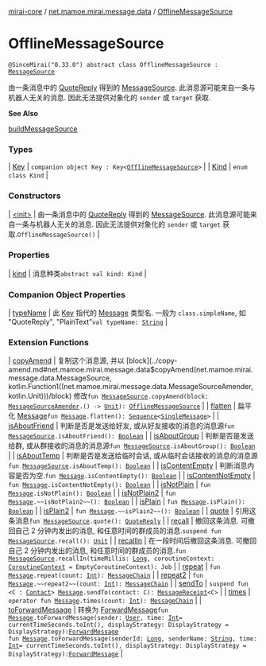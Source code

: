 [mirai-core](../../index.md) / [net.mamoe.mirai.message.data](../index.md) / [OfflineMessageSource](./index.md)

# OfflineMessageSource

`@SinceMirai("0.33.0") abstract class OfflineMessageSource : `[`MessageSource`](../-message-source/index.md)

由一条消息中的 [QuoteReply](../-quote-reply/index.md) 得到的 [MessageSource](../-message-source/index.md).
此消息源可能来自一条与机器人无关的消息. 因此无法提供对象化的 `sender` 或 `target` 获取.

**See Also**

[buildMessageSource](../build-message-source.md)

### Types

| [Key](-key/index.md) | `companion object Key : Key<`[`OfflineMessageSource`](./index.md)`>` |
| [Kind](-kind/index.md) | `enum class Kind` |

### Constructors

| [&lt;init&gt;](-init-.md) | 由一条消息中的 [QuoteReply](../-quote-reply/index.md) 得到的 [MessageSource](../-message-source/index.md). 此消息源可能来自一条与机器人无关的消息. 因此无法提供对象化的 `sender` 或 `target` 获取.`OfflineMessageSource()` |

### Properties

| [kind](kind.md) | 消息种类`abstract val kind: Kind` |

### Companion Object Properties

| [typeName](type-name.md) | 此 [Key](../-message/-key/index.md) 指代的 [Message](../-message/index.md) 类型名. 一般为 `class.simpleName`, 如 "QuoteReply", "PlainText"`val typeName: `[`String`](https://kotlinlang.org/api/latest/jvm/stdlib/kotlin/-string/index.html) |

### Extension Functions

| [copyAmend](../copy-amend.md) | 复制这个消息源, 并以 [block](../copy-amend.md#net.mamoe.mirai.message.data$copyAmend(net.mamoe.mirai.message.data.MessageSource, kotlin.Function1((net.mamoe.mirai.message.data.MessageSourceAmender, kotlin.Unit)))/block) 修改`fun `[`MessageSource`](../-message-source/index.md)`.copyAmend(block: `[`MessageSourceAmender`](../-message-source-amender/index.md)`.() -> `[`Unit`](https://kotlinlang.org/api/latest/jvm/stdlib/kotlin/-unit/index.html)`): `[`OfflineMessageSource`](./index.md) |
| [flatten](../flatten.md) | 扁平化 [Message](../-message/index.md)`fun `[`Message`](../-message/index.md)`.flatten(): `[`Sequence`](https://kotlinlang.org/api/latest/jvm/stdlib/kotlin.sequences/-sequence/index.html)`<`[`SingleMessage`](../-single-message/index.md)`>` |
| [isAboutFriend](../is-about-friend.md) | 判断是否是发送给好友, 或从好友接收的消息的消息源`fun `[`MessageSource`](../-message-source/index.md)`.isAboutFriend(): `[`Boolean`](https://kotlinlang.org/api/latest/jvm/stdlib/kotlin/-boolean/index.html) |
| [isAboutGroup](../is-about-group.md) | 判断是否是发送给群, 或从群接收的消息的消息源`fun `[`MessageSource`](../-message-source/index.md)`.isAboutGroup(): `[`Boolean`](https://kotlinlang.org/api/latest/jvm/stdlib/kotlin/-boolean/index.html) |
| [isAboutTemp](../is-about-temp.md) | 判断是否是发送给临时会话, 或从临时会话接收的消息的消息源`fun `[`MessageSource`](../-message-source/index.md)`.isAboutTemp(): `[`Boolean`](https://kotlinlang.org/api/latest/jvm/stdlib/kotlin/-boolean/index.html) |
| [isContentEmpty](../is-content-empty.md) | 判断消息内容是否为空.`fun `[`Message`](../-message/index.md)`.isContentEmpty(): `[`Boolean`](https://kotlinlang.org/api/latest/jvm/stdlib/kotlin/-boolean/index.html) |
| [isContentNotEmpty](../is-content-not-empty.md) | `fun `[`Message`](../-message/index.md)`.isContentNotEmpty(): `[`Boolean`](https://kotlinlang.org/api/latest/jvm/stdlib/kotlin/-boolean/index.html) |
| [isNotPlain](../is-not-plain.md) | `fun `[`Message`](../-message/index.md)`.isNotPlain(): `[`Boolean`](https://kotlinlang.org/api/latest/jvm/stdlib/kotlin/-boolean/index.html) |
| [isNotPlain2](../is-not-plain2.md) | `fun `[`Message`](../-message/index.md)`.~~isNotPlain2~~(): `[`Boolean`](https://kotlinlang.org/api/latest/jvm/stdlib/kotlin/-boolean/index.html) |
| [isPlain](../is-plain.md) | `fun `[`Message`](../-message/index.md)`.isPlain(): `[`Boolean`](https://kotlinlang.org/api/latest/jvm/stdlib/kotlin/-boolean/index.html) |
| [isPlain2](../is-plain2.md) | `fun `[`Message`](../-message/index.md)`.~~isPlain2~~(): `[`Boolean`](https://kotlinlang.org/api/latest/jvm/stdlib/kotlin/-boolean/index.html) |
| [quote](../quote.md) | 引用这条消息`fun `[`MessageSource`](../-message-source/index.md)`.quote(): `[`QuoteReply`](../-quote-reply/index.md) |
| [recall](../recall.md) | 撤回这条消息. 可撤回自己 2 分钟内发出的消息, 和任意时间的群成员的消息.`suspend fun `[`MessageSource`](../-message-source/index.md)`.recall(): `[`Unit`](https://kotlinlang.org/api/latest/jvm/stdlib/kotlin/-unit/index.html) |
| [recallIn](../recall-in.md) | 在一段时间后撤回这条消息. 可撤回自己 2 分钟内发出的消息, 和任意时间的群成员的消息.`fun `[`MessageSource`](../-message-source/index.md)`.recallIn(timeMillis: `[`Long`](https://kotlinlang.org/api/latest/jvm/stdlib/kotlin/-long/index.html)`, coroutineContext: `[`CoroutineContext`](https://kotlinlang.org/api/latest/jvm/stdlib/kotlin.coroutines/-coroutine-context/index.html)` = EmptyCoroutineContext): Job` |
| [repeat](../repeat.md) | `fun `[`Message`](../-message/index.md)`.repeat(count: `[`Int`](https://kotlinlang.org/api/latest/jvm/stdlib/kotlin/-int/index.html)`): `[`MessageChain`](../-message-chain/index.md) |
| [repeat2](../repeat2.md) | `fun `[`Message`](../-message/index.md)`.~~repeat2~~(count: `[`Int`](https://kotlinlang.org/api/latest/jvm/stdlib/kotlin/-int/index.html)`): `[`MessageChain`](../-message-chain/index.md) |
| [sendTo](../send-to.md) | `suspend fun <C : `[`Contact`](../../net.mamoe.mirai.contact/-contact/index.md)`> `[`Message`](../-message/index.md)`.sendTo(contact: C): `[`MessageReceipt`](../../net.mamoe.mirai.message/-message-receipt/index.md)`<C>` |
| [times](../times.md) | `operator fun `[`Message`](../-message/index.md)`.times(count: `[`Int`](https://kotlinlang.org/api/latest/jvm/stdlib/kotlin/-int/index.html)`): `[`MessageChain`](../-message-chain/index.md) |
| [toForwardMessage](../to-forward-message.md) | 转换为 [ForwardMessage](../-forward-message/index.md)`fun `[`Message`](../-message/index.md)`.toForwardMessage(sender: `[`User`](../../net.mamoe.mirai.contact/-user/index.md)`, time: `[`Int`](https://kotlinlang.org/api/latest/jvm/stdlib/kotlin/-int/index.html)` = currentTimeSeconds.toInt(), displayStrategy: DisplayStrategy = DisplayStrategy): `[`ForwardMessage`](../-forward-message/index.md)<br>`fun `[`Message`](../-message/index.md)`.toForwardMessage(senderId: `[`Long`](https://kotlinlang.org/api/latest/jvm/stdlib/kotlin/-long/index.html)`, senderName: `[`String`](https://kotlinlang.org/api/latest/jvm/stdlib/kotlin/-string/index.html)`, time: `[`Int`](https://kotlinlang.org/api/latest/jvm/stdlib/kotlin/-int/index.html)` = currentTimeSeconds.toInt(), displayStrategy: DisplayStrategy = DisplayStrategy): `[`ForwardMessage`](../-forward-message/index.md) |


